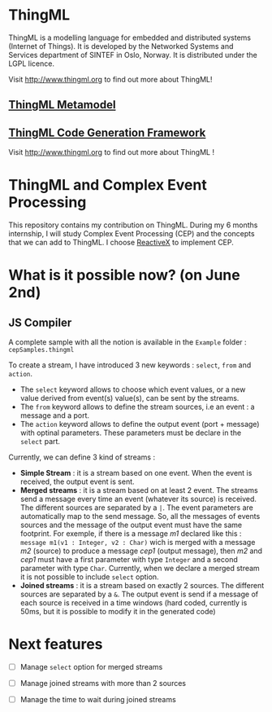 ThingML
=======

ThingML is a modelling language for embedded and distributed systems (Internet of Things).
It is developed by the Networked Systems and Services department of SINTEF in Oslo, Norway.
It is distributed under the LGPL licence.

Visit http://www.thingml.org to find out more about ThingML!

## [ThingML Metamodel](https://github.com/SINTEF-9012/ThingML/blob/master/org.thingml.model/README.md)

## [ThingML Code Generation Framework](https://github.com/SINTEF-9012/ThingML/blob/master/compilers/README.md)

Visit http://www.thingml.org to find out more about ThingML !

# ThingML and Complex Event Processing
This repository contains my contribution on ThingML. During my 6 months internship, I will study Complex Event Processing (CEP) and the concepts that we can add to ThingML. I choose [ReactiveX](http://reactivex.io/) to implement CEP.

# What is it possible now? (on June 2nd)

## JS Compiler
A complete sample with all the notion is available in the `Example` folder : `cepSamples.thingml`

To create a stream, I have introduced 3 new keywords : `select`, `from` and `action`.
- The `select` keyword allows to choose which event values, or a new value derived from event(s) value(s), can be sent by the streams.
- The `from` keyword allows to define the stream sources, i.e an event : a message and a port.
- The `action` keyword allows to define the output event (port + message) with optinal parameters. These parameters must be declare in the `select` part. 

Currently, we can define 3 kind of streams : 
- **Simple Stream** : it is a stream based on one event. When the event is received, the output event is sent.
- **Merged streams** : it is a stream based on at least 2 event. The streams send a message every time an event (whatever its source) is received. The different sources are separated by a `|`. The event parameters are automatically map to the send message. So, all the messages of events sources and the message of the output event must have the same footprint. For exemple, if there is a message *m1* declared like this : `message m1(v1 : Integer, v2 : Char)` wich is merged with a message *m2* (source) to produce a message *cep1* (output message), then *m2* and *cep1* must have a first parameter with type `Integer` and a second parameter with type `Char`. Currently, when we declare a merged stream it is not possible to include `select` option.
- **Joined streams** : it is a stream based on exactly 2 sources. The different sources are separated by a `&`. The output event is send if a message of each source is received in a time windows (hard coded, currently is 50ms, but it is possible to modify it in the generated code)

# Next features
- [ ] Manage `select` option for merged streams
- [ ] Manage joined streams with more than 2 sources
- [ ] Manage the time to wait during joined streams


